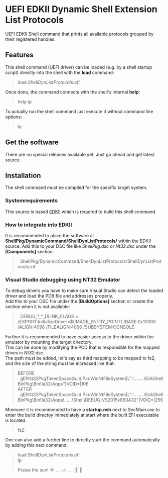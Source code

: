 
  # UEFI EDKII Dynamic Shell Extension **List Protocols**

UEFI EDKII Shell command that prints all available protocols grouped by their registered handles.  
  
## Features
This shell command (UEFI driver) can be loaded (e.g. by a shell startup script) directly into the shell with the **load** command:  
> load _ShellDynListProtocols.efi_

Once done, the command connects with the shell's internal **help**:  
> help lp

To actually run the shell command just execute it without command line options:
> lp

## Get the software
There are no special releases available yet. Just go ahead and get latest source.

## Installation
The shell command must be compiled for the specific target system.

### Systemrequirements
This source is based [EDKII](https://github.com/tianocore/edk2) which is required to build this shell command.

### How to integrate into EDKII
It is recommended to place the software at **ShellPkg/DynamicCommand/ShellDynListProtocols/** within the EDKII source.
Add this to your DSC file like _ShellPkg.dsc_ or _Nt32.dsc_ under the **[Components]** section:
>&nbsp;&nbsp;ShellPkg/DynamicCommand/ShellDynListProtocols/ShellDynListProtocols.inf

### Visual Studio debugging using NT32 Emulator
To debug drivers you have to make sure Visual Studio can detect the loaded driver and load the PDB file and addresses properly.  
Add this to your DSC file under the **[BuildOptions]** section or create the section when it is not available:  
>&nbsp;&nbsp;DEBUG_\*_\*_DLINK_FLAGS = /EXPORT:InitializeDriver=$(IMAGE_ENTRY_POINT) /BASE:0x10000 /ALIGN:4096 /FILEALIGN:4096 /SUBSYSTEM:CONSOLE

Further it is recommended to have easier access to the driver within the emulator by mounting the target directory.  
This can be done by modifying the PCD that is responsible for the mapped drives in _Nt32.dsc_.  
The path must be added, let's say as third mapping to be mapped to fs2, and the size of the string must be increased like that:  
>BEFORE  
>&nbsp;&nbsp;gEfiNt32PkgTokenSpaceGuid.PcdWinNtFileSystem|L".!..\..\..\..\EdkShellBinPkg\Bin\Ia32\Apps"|VOID*|106  
>AFTER  
>&nbsp;&nbsp;gEfiNt32PkgTokenSpaceGuid.PcdWinNtFileSystem|L".!..\..\..\..\EdkShellBinPkg\Bin\Ia32\Apps!..\..\..\Shell\DEBUG_VS2015x86\IA32"|VOID*|256

Moreover it is recommended to have a **startup.nsh** next to _SecMain.exe_ to enter the build directoy immediately at start where the built EFI executable is located:  
>fs2:  

One can also add a further line to directly start the command automatically by adding this next command:  
>load ShellDynListProtocols.efi  
>lp

  
  
  
> Praise the sun!  :sunny: . . . :fire: . . .  :running: :dash: 